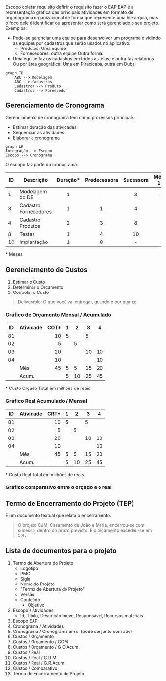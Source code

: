 Escopo
coletar requisito
definir o requisito
fazer o EAP
EAP é a representação gráfica das principais atividades em formato de organograma organizacional de forma que represente uma hierarquia, mas o foco dele é identificar ou apresentar como será gerenciado o seu projeto.
Exemplos:
- Pode-se gerenciar uma equipe para desenvolver um programa dividindo as equipes por cadastros que serão usados no aplicativo:
	- Produtos; Uma equipe
	- Fornecedores: outra equipe
Outra forma:
- Uma equipe faz os cadastros em todos as telas, e outra faz relatórios
Ou por área geográfica: Uma em Piracicaba, outra em Dubai

```mermaid
graph TD
    ABC --> Modelagem
    ABC --> Cadastros
    Cadastros --> Produto
    Cadastros --> Fornecedor
```

## Gerenciamento de Cronograma
Gerenciamento de cronograma tem como processos principais:
- Estimar duração das atividades
- Sequenciar as atividades
- Elaborar o cronograma

```mermaid
graph LR
Integração --> Escopo 
Escopo --> Cronograma
```

O escopo faz parte do cronograma.

| ID | Descrição | Duração* | Predecessora | Sucessora | Mês 1 | Mês 2 | Mês 3 |
|--|--|:--:|:--:|:--:|:--:|:--:|:--:|
| 1 | Modelagem do DB | 1 | - | 3 | - |  |  |  |
| 3 | Cadastro Fornecedores | 1 | 1 | 4 |  | - | - |
| 4 | Cadastro Produtos | 2 | 3 | 8 |  |  |  |
| 8 | Testes | 1 | 4 | 10 |  |  |  |
| 10 | Implantação | 1 | 8 | - |  |  |  |
\* Meses

## Gerenciamento de Custos

 1. Estimar o Custo
 2. Determinar o Orçamento
 3. Controlar o Custo

> Deliverable: O que você vai entregar, quando e por quanto

### Gráfico de Orçamento Mensal / Acumulado

| ID | Atividade | COT* | 1 | 2 | 3 | 4 |
|--|--|--:|--|--|--|--|
| 81 |  | 10 | 5| | 5 |  |
| 02 |   | 5  | | 5 | | |
| 03 | | 20 | | | 10 | 10 |
| 04 | | 10 | | | | 10 |
| | Mês | 45 | 5 | 5 | 15 | 20|
| | Acum. | | 5 | 10 | 25 | 45 |
\* Custo Orçado Total em milhões de reais


### Gráfico Real Acumulado / Mensal

| ID | Atividade | CRT* | 1 | 2 | 3 | 4 |
|--|--|--:|--|--|--|--|
| 81 |  | 10 | 5| | 5 |  |
| 02 |   | 5  | | 5 | | |
| 03 | | 20 | | | 10 | 10 |
| 04 | | 10 | | | | 10 |
| | Mês | 45 | 5 | 5 | 15 | 20|
| | Acum. | | 5 | 10 | 25 | 45 |
\* Custo Real Total em milhões de reais

### Gráfico comparativo entre o orçado e o real

## Termo de Encerramento do Projeto (TEP)
É um documento textual que relata o encerramento.
> O projeto CJM, Casamento de João e Maria, encerrou-se com sucesso, dentro do prazo previsto. E o orçamento excedeu-se em 5%.

## Lista de documentos para o projeto
1. Termo de Abertura do Projeto
	- Logotipo
	- PMO
	- Sigla
	- Nome do Projeto
	- "Termo de Abertura do Projeto"
	- Versão
	- Conteúdo
		- Objetivo
2. Escopo / Atividades
	- Id, Título, Descrição breve, Responsável, Recursos materiais
3. Escopo EAP 
4. Cronograma / Atividades
5. Cronograma / Cronograma em si (pode ser junto com ativ)
6. Custos / Orçamento
7. Custos / Orçamento / GOM
8. Custos / Orçamento / G O Acum.
9. Custos / Real
10. Custos / Real / G.R.M
11. Custos / Real / G.R.Acum
12. Custos / Comparativo
13. Termo de Encerramento do Projeto

<!--stackedit_data:
eyJoaXN0b3J5IjpbLTEzOTkyODI0ODksMjEwMDA0MjUyNSwxMj
EwMDY1NjQ0LC0yOTc5MDM5NTUsODAyMDEyMDg3LC0xMTYyMTcx
Njc3XX0=
-->